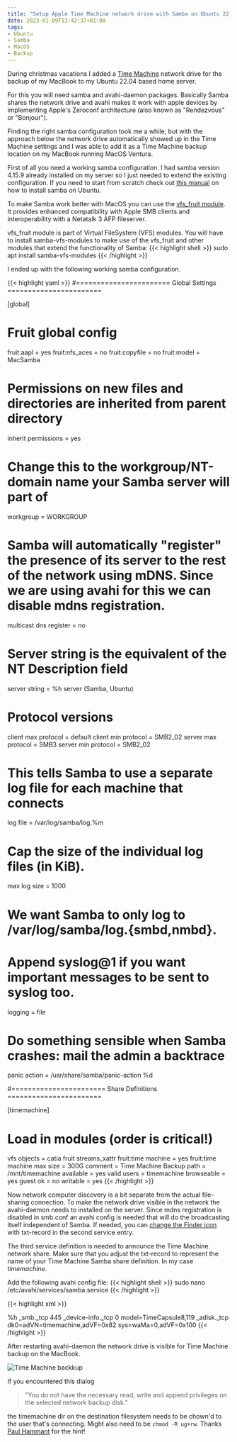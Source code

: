 ```yaml
---
title: "Setup Apple Time Machine network drive with Samba on Ubuntu 22.04"
date: 2023-01-09T13:42:37+01:00
tags:
- Ubuntu
- Samba
- MacOS
- Backup
---
```


During christmas vacations I added a [Time Machine](https://support.apple.com/HT201250) network drive for the backup of my MacBook to my Ubuntu 22.04 based home server.

For this you will need samba and avahi-daemon packages. Basically Samba shares the network drive and avahi makes it work with apple devices by implementing Apple's Zeroconf architecture (also known as "Rendezvous" or "Bonjour").

Finding the right samba configuration took me a while, but with the approach below the network drive automatically showed up in the Time Machine settings and I was able to add it as a Time Machine backup location on my MacBook running MacOS Ventura.

First of all you need a working samba configuration. I had samba version 4.15.9 already installed on my server so I just needed to extend the existing configuration. If you need to start from scratch check out [this manual](https://ubuntu.com/server/docs/samba-file-server) on how to install samba on Ubuntu.

To make Samba work better with MacOS you can use the [vfs_fruit module](https://www.samba.org/samba/docs/current/man-html/vfs_fruit.8.html). It provides enhanced compatibility with Apple SMB clients and interoperability with a Netatalk 3 AFP fileserver.

vfs_fruit module is part of Virtual FileSystem (VFS) modules. You will have to install samba-vfs-modules to make use of the vfs_fruit and other modules that extend the functionality of Samba:
{{< highlight shell >}}
sudo apt install samba-vfs-modules
{{< /highlight >}}

I ended up with the following working samba configuration.

{{< highlight yaml >}}
#======================= Global Settings =======================

[global]
# Fruit global config
  fruit:aapl = yes
  fruit:nfs_aces = no
  fruit:copyfile = no
  fruit:model = MacSamba

# Permissions on new files and directories are inherited from parent directory
   inherit permissions = yes

# Change this to the workgroup/NT-domain name your Samba server will part of
   workgroup = WORKGROUP
# Samba will automatically "register" the presence of its server to the rest of the network using mDNS. Since we are using avahi for this we can disable mdns registration.
   multicast dns register = no

# Server string is the equivalent of the NT Description field
   server string = %h server (Samba, Ubuntu)

# Protocol versions
  client max protocol = default
  client min protocol = SMB2_02
  server max protocol = SMB3
  server min protocol = SMB2_02

# This tells Samba to use a separate log file for each machine that connects
   log file = /var/log/samba/log.%m

# Cap the size of the individual log files (in KiB).
   max log size = 1000

# We want Samba to only log to /var/log/samba/log.{smbd,nmbd}.
# Append syslog@1 if you want important messages to be sent to syslog too.
   logging = file

# Do something sensible when Samba crashes: mail the admin a backtrace
   panic action = /usr/share/samba/panic-action %d

#======================= Share Definitions =======================

[timemachine]
  # Load in modules (order is critical!)
  vfs objects = catia fruit streams_xattr
  fruit:time machine = yes
  fruit:time machine max size = 300G
  comment = Time Machine Backup
  path = /mnt/timemachine
  available = yes
  valid users = timemachine
  browseable = yes
  guest ok = no
  writable = yes
{{< /highlight >}}

Now network computer discovery is a bit separate from the actual file-sharing connection.
To make the network drive visible in the network the avahi-daemon needs to installed on the server. Since mdns registration is disabled in smb.conf an avahi config is needed that will do the broadcasting itself independent of Samba. If needed, you can [change the Finder icon](https://simonwheatley.co.uk/2008/04/avahi-finder-icons/) with txt-record in the second service entry.

The third service definition is needed to announce the Time Machine network share. Make sure that you adjust the txt-record to represent the name of your Time Machine Samba share definition. In my case _timemachine_.

Add the following avahi config file:
{{< highlight shell >}}
sudo nano /etc/avahi/services/samba.service
{{< /highlight >}}

{{< highlight xml >}}
<?xml version="1.0" standalone='no'?>
<!DOCTYPE service-group SYSTEM "avahi-service.dtd">
<service-group>
  <name replace-wildcards="yes">%h</name>
  <service>
    <type>_smb._tcp</type>
    <port>445</port>
  </service>
  <service>
    <type>_device-info._tcp</type>
    <port>0</port>
    <txt-record>model=TimeCapsule8,119</txt-record>
  </service>
  <service>
    <type>_adisk._tcp</type>
    <txt-record>dk0=adVN=timemachine,adVF=0x82</txt-record>
    <txt-record>sys=waMa=0,adVF=0x100</txt-record>
  </service>
</service-group>
{{< /highlight >}}

After restarting avahi-daemon the network drive is visible for Time Machine backup on the MacBook.

![Time Machine backkup](/images/timemachine.png)

If you encountered this dialog

> "You do not have the necessary read, write and append privileges on the selected network backup disk."

the timemachine dir on the destination filesystem needs to be chown'd to the user that's connecting. Might also need to be `chmod -R ug+rw`. Thanks [Paul Hammant](https://github.com/paul-hammant) for the hint!
